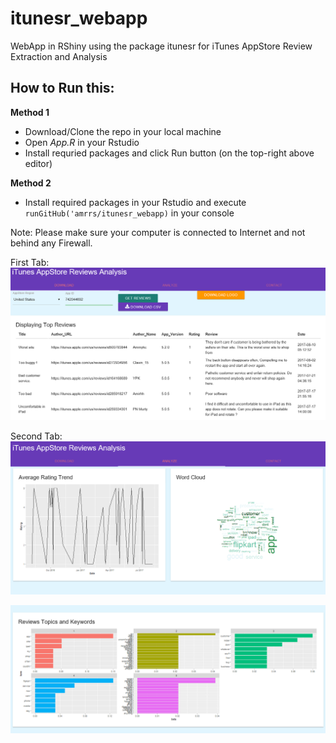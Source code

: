 # itunesr_webapp
WebApp in RShiny using the package itunesr for iTunes AppStore Review Extraction and Analysis

## How to Run this:

**Method 1**

* Download/Clone the repo in your local machine
* Open *App.R* in your Rstudio 
* Install requried packages and click Run button (on the top-right above editor) 

**Method 2**

* Install required packages in your Rstudio and execute `runGitHub('amrrs/itunesr_webapp)` in your console 

Note: Please make sure your computer is connected to Internet and not behind any Firewall.


First Tab:
![Screenshot](itunes_webapp_screenshot.PNG)

Second Tab:
![Screenshot](itunes_webapp_screenshot_2.PNG)

![Screenshot](itunes_webapp_screenshot_3.PNG)
